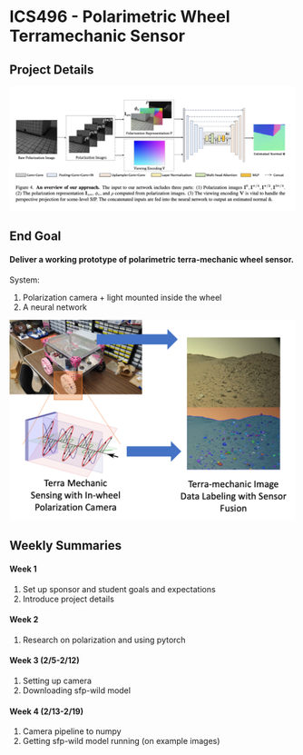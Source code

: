 # ICS496 - Polarimetric Wheel Terramechanic Sensor

## Project Details

![Polarization Process](/img/polarization-process.png)

## End Goal
#### Deliver a working prototype of polarimetric terra-mechanic wheel sensor. 
System: 
1. Polarization camera + light mounted inside the wheel
2. A neural network

![Project Goal](/img/project-goal.png)


## Weekly Summaries

#### Week 1
1. Set up sponsor and student goals and expectations
2. Introduce project details

#### Week 2
1. Research on polarization and using pytorch

#### Week 3 (2/5-2/12)
1. Setting up camera
2. Downloading sfp-wild model

#### Week 4 (2/13-2/19)
1. Camera pipeline to numpy
2. Getting sfp-wild model running (on example images)


